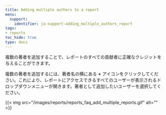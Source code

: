 ```yaml
---
title: Adding multiple authors to a report
menu:
  support:
    identifier: ja-support-adding_multiple_authors_report
tags:
- reports
toc_hide: true
type: docs
---
```


複数の著者を追加することで、レポートのすべての貢献者に正確なクレジットを与えることができます。

複数の著者を追加するには、著者名の横にある **+** アイコンをクリックしてください。これにより、レポートにアクセスできるすべてのユーザーが表示されるドロップダウンメニューが開きます。著者として追加したいユーザーを選択してください。

{{< img src="/images/reports/reports_faq_add_multiple_reports.gif" alt="" >}}